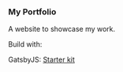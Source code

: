 ### My Portfolio

A website to showcase my work.

Build with:

GatsbyJS: [Starter kit](https://github.com/gatsbyjs/gatsby-starter-default)